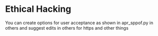 # Ethical Hacking
You can create options for user acceptance as shown in apr_sppof.py in others and suggest edits in others for https and other things
